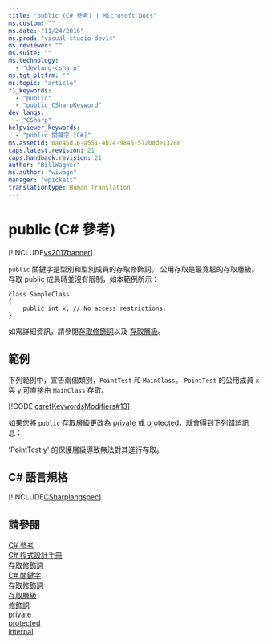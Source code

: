 ```yaml
---
title: "public (C# 參考) | Microsoft Docs"
ms.custom: ""
ms.date: "11/24/2016"
ms.prod: "visual-studio-dev14"
ms.reviewer: ""
ms.suite: ""
ms.technology: 
  - "devlang-csharp"
ms.tgt_pltfrm: ""
ms.topic: "article"
f1_keywords: 
  - "public"
  - "public_CSharpKeyword"
dev_langs: 
  - "CSharp"
helpviewer_keywords: 
  - "public 關鍵字 [C#]"
ms.assetid: 0ae45d16-a551-4b74-9845-57208de1328e
caps.latest.revision: 21
caps.handback.revision: 21
author: "BillWagner"
ms.author: "wiwagn"
manager: "wpickett"
translationtype: Human Translation
---
```

# public (C# 參考)
[!INCLUDE[vs2017banner](../../../csharp/includes/vs2017banner.md)]

`public` 關鍵字是型別和型別成員的存取修飾詞。  公用存取是最寬鬆的存取層級。  存取 public 成員時並沒有限制，如本範例所示：  
  
```  
class SampleClass  
{  
    public int x; // No access restrictions.  
}  
```  
  
 如需詳細資訊，請參閱[存取修飾詞](../../../csharp/programming-guide/classes-and-structs/access-modifiers.md)以及 [存取層級](../../../csharp/language-reference/keywords/accessibility-levels.md)。  
  
## 範例  
 下列範例中，宣告兩個類別，`PointTest` 和 `MainClass`。  `PointTest` 的公用成員 `x` 與 `y` 可直接由 `MainClass` 存取。  
  
 [!CODE [csrefKeywordsModifiers#13](../CodeSnippet/VS_Snippets_VBCSharp/csrefKeywordsModifiers#13)]  
  
 如果您將 `public` 存取層級更改為 [private](../../../csharp/language-reference/keywords/private.md) 或 [protected](../../../csharp/language-reference/keywords/protected.md)，就會得到下列錯誤訊息：  
  
 'PointTest.y' 的保護層級導致無法對其進行存取。  
  
## C\# 語言規格  
 [!INCLUDE[CSharplangspec](../../../csharp/language-reference/keywords/includes/csharplangspec_md.md)]  
  
## 請參閱  
 [C\# 參考](../../../csharp/language-reference/index.md)   
 [C\# 程式設計手冊](../../../csharp/programming-guide/index.md)   
 [存取修飾詞](../../../csharp/programming-guide/classes-and-structs/access-modifiers.md)   
 [C\# 關鍵字](../../../csharp/language-reference/keywords/index.md)   
 [存取修飾詞](../../../csharp/language-reference/keywords/access-modifiers.md)   
 [存取層級](../../../csharp/language-reference/keywords/accessibility-levels.md)   
 [修飾詞](../../../csharp/language-reference/keywords/modifiers.md)   
 [private](../../../csharp/language-reference/keywords/private.md)   
 [protected](../../../csharp/language-reference/keywords/protected.md)   
 [internal](../../../csharp/language-reference/keywords/internal.md)